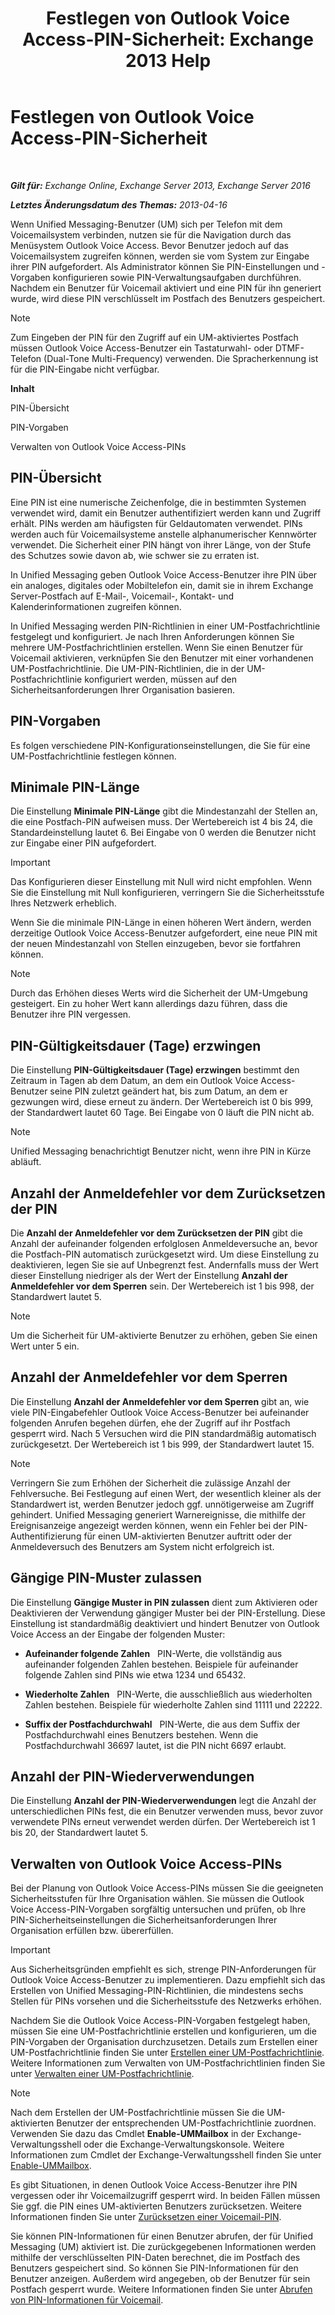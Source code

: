 ﻿---
title: 'Festlegen von Outlook Voice Access-PIN-Sicherheit: Exchange 2013 Help'
TOCTitle: Festlegen von Outlook Voice Access-PIN-Sicherheit
ms:assetid: ef6d9151-d333-4f52-9338-273f7a291e54
ms:mtpsurl: https://technet.microsoft.com/de-de/library/Bb125162(v=EXCHG.150)
ms:contentKeyID: 50554940
ms.date: 04/24/2018
mtps_version: v=EXCHG.150
ms.translationtype: HT
---

# Festlegen von Outlook Voice Access-PIN-Sicherheit

 

_**Gilt für:** Exchange Online, Exchange Server 2013, Exchange Server 2016_

_**Letztes Änderungsdatum des Themas:** 2013-04-16_

Wenn Unified Messaging-Benutzer (UM) sich per Telefon mit dem Voicemailsystem verbinden, nutzen sie für die Navigation durch das Menüsystem Outlook Voice Access. Bevor Benutzer jedoch auf das Voicemailsystem zugreifen können, werden sie vom System zur Eingabe ihrer PIN aufgefordert. Als Administrator können Sie PIN-Einstellungen und -Vorgaben konfigurieren sowie PIN-Verwaltungsaufgaben durchführen. Nachdem ein Benutzer für Voicemail aktiviert und eine PIN für ihn generiert wurde, wird diese PIN verschlüsselt im Postfach des Benutzers gespeichert.


> [!NOTE]
> Zum Eingeben der PIN für den Zugriff auf ein UM-aktiviertes Postfach müssen Outlook Voice Access-Benutzer ein Tastaturwahl- oder DTMF-Telefon (Dual-Tone Multi-Frequency) verwenden. Die Spracherkennung ist für die PIN-Eingabe nicht verfügbar.



**Inhalt**

PIN-Übersicht

PIN-Vorgaben

Verwalten von Outlook Voice Access-PINs

## PIN-Übersicht

Eine PIN ist eine numerische Zeichenfolge, die in bestimmten Systemen verwendet wird, damit ein Benutzer authentifiziert werden kann und Zugriff erhält. PINs werden am häufigsten für Geldautomaten verwendet. PINs werden auch für Voicemailsysteme anstelle alphanumerischer Kennwörter verwendet. Die Sicherheit einer PIN hängt von ihrer Länge, von der Stufe des Schutzes sowie davon ab, wie schwer sie zu erraten ist.

In Unified Messaging geben Outlook Voice Access-Benutzer ihre PIN über ein analoges, digitales oder Mobiltelefon ein, damit sie in ihrem Exchange Server-Postfach auf E-Mail-, Voicemail-, Kontakt- und Kalenderinformationen zugreifen können.

In Unified Messaging werden PIN-Richtlinien in einer UM-Postfachrichtlinie festgelegt und konfiguriert. Je nach Ihren Anforderungen können Sie mehrere UM-Postfachrichtlinien erstellen. Wenn Sie einen Benutzer für Voicemail aktivieren, verknüpfen Sie den Benutzer mit einer vorhandenen UM-Postfachrichtlinie. Die UM-PIN-Richtlinien, die in der UM-Postfachrichtlinie konfiguriert werden, müssen auf den Sicherheitsanforderungen Ihrer Organisation basieren.

## PIN-Vorgaben

Es folgen verschiedene PIN-Konfigurationseinstellungen, die Sie für eine UM-Postfachrichtlinie festlegen können.

## Minimale PIN-Länge

Die Einstellung **Minimale PIN-Länge** gibt die Mindestanzahl der Stellen an, die eine Postfach-PIN aufweisen muss. Der Wertebereich ist 4 bis 24, die Standardeinstellung lautet 6. Bei Eingabe von 0 werden die Benutzer nicht zur Eingabe einer PIN aufgefordert.


> [!IMPORTANT]
> Das Konfigurieren dieser Einstellung mit Null wird nicht empfohlen. Wenn Sie die Einstellung mit Null konfigurieren, verringern Sie die Sicherheitsstufe Ihres Netzwerk erheblich.



Wenn Sie die minimale PIN-Länge in einen höheren Wert ändern, werden derzeitige Outlook Voice Access-Benutzer aufgefordert, eine neue PIN mit der neuen Mindestanzahl von Stellen einzugeben, bevor sie fortfahren können.


> [!NOTE]
> Durch das Erhöhen dieses Werts wird die Sicherheit der UM-Umgebung gesteigert. Ein zu hoher Wert kann allerdings dazu führen, dass die Benutzer ihre PIN vergessen.



## PIN-Gültigkeitsdauer (Tage) erzwingen

Die Einstellung **PIN-Gültigkeitsdauer (Tage) erzwingen** bestimmt den Zeitraum in Tagen ab dem Datum, an dem ein Outlook Voice Access-Benutzer seine PIN zuletzt geändert hat, bis zum Datum, an dem er gezwungen wird, diese erneut zu ändern. Der Wertebereich ist 0 bis 999, der Standardwert lautet 60 Tage. Bei Eingabe von 0 läuft die PIN nicht ab.


> [!NOTE]
> Unified Messaging benachrichtigt Benutzer nicht, wenn ihre PIN in Kürze abläuft.



## Anzahl der Anmeldefehler vor dem Zurücksetzen der PIN

Die **Anzahl der Anmeldefehler vor dem Zurücksetzen der PIN** gibt die Anzahl der aufeinander folgenden erfolglosen Anmeldeversuche an, bevor die Postfach-PIN automatisch zurückgesetzt wird. Um diese Einstellung zu deaktivieren, legen Sie sie auf Unbegrenzt fest. Andernfalls muss der Wert dieser Einstellung niedriger als der Wert der Einstellung **Anzahl der Anmeldefehler vor dem Sperren** sein. Der Wertebereich ist 1 bis 998, der Standardwert lautet 5.


> [!NOTE]
> Um die Sicherheit für UM-aktivierte Benutzer zu erhöhen, geben Sie einen Wert unter 5 ein.



## Anzahl der Anmeldefehler vor dem Sperren

Die Einstellung **Anzahl der Anmeldefehler vor dem Sperren** gibt an, wie viele PIN-Eingabefehler Outlook Voice Access-Benutzer bei aufeinander folgenden Anrufen begehen dürfen, ehe der Zugriff auf ihr Postfach gesperrt wird. Nach 5 Versuchen wird die PIN standardmäßig automatisch zurückgesetzt. Der Wertebereich ist 1 bis 999, der Standardwert lautet 15.


> [!NOTE]
> Verringern Sie zum Erhöhen der Sicherheit die zulässige Anzahl der Fehlversuche. Bei Festlegung auf einen Wert, der wesentlich kleiner als der Standardwert ist, werden Benutzer jedoch ggf. unnötigerweise am Zugriff gehindert. Unified Messaging generiert Warnereignisse, die mithilfe der Ereignisanzeige angezeigt werden können, wenn ein Fehler bei der PIN-Authentifizierung für einen UM-aktivierten Benutzer auftritt oder der Anmeldeversuch des Benutzers am System nicht erfolgreich ist.



## Gängige PIN-Muster zulassen

Die Einstellung **Gängige Muster in PIN zulassen** dient zum Aktivieren oder Deaktivieren der Verwendung gängiger Muster bei der PIN-Erstellung. Diese Einstellung ist standardmäßig deaktiviert und hindert Benutzer von Outlook Voice Access an der Eingabe der folgenden Muster:

  - **Aufeinander folgende Zahlen**   PIN-Werte, die vollständig aus aufeinander folgenden Zahlen bestehen. Beispiele für aufeinander folgende Zahlen sind PINs wie etwa 1234 und 65432.

  - **Wiederholte Zahlen**   PIN-Werte, die ausschließlich aus wiederholten Zahlen bestehen. Beispiele für wiederholte Zahlen sind 11111 und 22222.

  - **Suffix der Postfachdurchwahl**   PIN-Werte, die aus dem Suffix der Postfachdurchwahl eines Benutzers bestehen. Wenn die Postfachdurchwahl 36697 lautet, ist die PIN nicht 6697 erlaubt.

## Anzahl der PIN-Wiederverwendungen

Die Einstellung **Anzahl der PIN-Wiederverwendungen** legt die Anzahl der unterschiedlichen PINs fest, die ein Benutzer verwenden muss, bevor zuvor verwendete PINs erneut verwendet werden dürfen. Der Wertebereich ist 1 bis 20, der Standardwert lautet 5.

## Verwalten von Outlook Voice Access-PINs

Bei der Planung von Outlook Voice Access-PINs müssen Sie die geeigneten Sicherheitsstufen für Ihre Organisation wählen. Sie müssen die Outlook Voice Access-PIN-Vorgaben sorgfältig untersuchen und prüfen, ob Ihre PIN-Sicherheitseinstellungen die Sicherheitsanforderungen Ihrer Organisation erfüllen bzw. übererfüllen.


> [!IMPORTANT]
> Aus Sicherheitsgründen empfiehlt es sich, strenge PIN-Anforderungen für Outlook Voice Access-Benutzer zu implementieren. Dazu empfiehlt sich das Erstellen von Unified Messaging-PIN-Richtlinien, die mindestens sechs Stellen für PINs vorsehen und die Sicherheitsstufe des Netzwerks erhöhen.



Nachdem Sie die Outlook Voice Access-PIN-Vorgaben festgelegt haben, müssen Sie eine UM-Postfachrichtlinie erstellen und konfigurieren, um die PIN-Vorgaben der Organisation durchzusetzen. Details zum Erstellen einer UM-Postfachrichtlinie finden Sie unter [Erstellen einer UM-Postfachrichtlinie](https://review.docs.microsoft.com/de-de/exchange/voice-mail-unified-messaging/set-up-voice-mail/create-um-mailbox-policy). Weitere Informationen zum Verwalten von UM-Postfachrichtlinien finden Sie unter [Verwalten einer UM-Postfachrichtlinie](https://review.docs.microsoft.com/de-de/exchange/voice-mail-unified-messaging/set-up-voice-mail/manage-um-mailbox-policy).


> [!NOTE]
> Nach dem Erstellen der UM-Postfachrichtlinie müssen Sie die UM-aktivierten Benutzer der entsprechenden UM-Postfachrichtlinie zuordnen. Verwenden Sie dazu das Cmdlet <STRONG>Enable-UMMailbox</STRONG> in der Exchange-Verwaltungsshell oder die Exchange-Verwaltungskonsole. Weitere Informationen zum Cmdlet der Exchange-Verwaltungsshell finden Sie unter <A href="https://technet.microsoft.com/de-de/library/aa998033(v=exchg.150)">Enable-UMMailbox</A>.



Es gibt Situationen, in denen Outlook Voice Access-Benutzer ihre PIN vergessen oder ihr Voicemailzugriff gesperrt wird. In beiden Fällen müssen Sie ggf. die PIN eines UM-aktivierten Benutzers zurücksetzen. Weitere Informationen finden Sie unter [Zurücksetzen einer Voicemail-PIN](https://review.docs.microsoft.com/de-de/exchange/voice-mail-unified-messaging/set-outlook-voice-access-pin-security/reset-a-voice-mail-pin).

Sie können PIN-Informationen für einen Benutzer abrufen, der für Unified Messaging (UM) aktiviert ist. Die zurückgegebenen Informationen werden mithilfe der verschlüsselten PIN-Daten berechnet, die im Postfach des Benutzers gespeichert sind. So können Sie PIN-Informationen für den Benutzer anzeigen. Außerdem wird angegeben, ob der Benutzer für sein Postfach gesperrt wurde. Weitere Informationen finden Sie unter [Abrufen von PIN-Informationen für Voicemail](https://review.docs.microsoft.com/de-de/exchange/voice-mail-unified-messaging/set-outlook-voice-access-pin-security/retrieve-voice-mail-pin-information).

